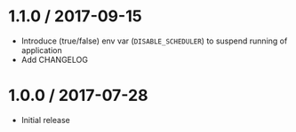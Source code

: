 1.1.0 / 2017-09-15
==================
- Introduce (true/false) env var (`DISABLE_SCHEDULER`) to suspend running of application
- Add CHANGELOG

1.0.0 / 2017-07-28
==================
- Initial release
